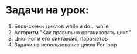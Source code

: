 # Задачи на урок:
1. Блок-схемы циклов while и do... while
2. Алгоритм "Как правильно организовать цикл"
3. Цикл For и его синтаксис, параметры
4. Задачи на использование цикла For loop

